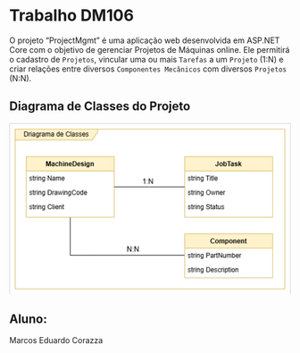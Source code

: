 # Trabalho DM106
O projeto “ProjectMgmt” é uma aplicação web desenvolvida em ASP.NET Core com o objetivo de gerenciar Projetos de Máquinas online. 
Ele permitirá o cadastro de ```Projetos```, vincular uma ou mais ```Tarefas``` a um ```Projeto``` (1:N) e criar relações entre diversos ```Componentes Mecânicos``` com diversos ```Projetos``` (N:N).

## Diagrama de Classes do Projeto
![Arquitetura de Classes Project Mgmt](https://github.com/mcscorazza/DM106ProjectMgmt/blob/main/DM106ProjectMgmt/docs/Diadrama%20de%20Classes.png)

## Aluno: 
Marcos Eduardo Corazza
